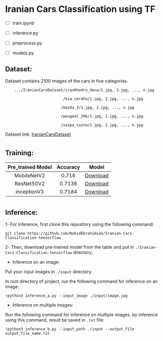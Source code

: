 # Iranian Cars Classification using TF

- [ ] train.ipynb

- [ ] inference.py

- [ ] preprocess.py

- [ ] models.py

## Dataset:

Dataset contains 2100 images of the cars in five categories.

        .../IranianCarsDataset/iranKhodro_dena/1.jpg, 2.jpg, ..., n.jpg

                              /kia_cerato/1.jpg, 2.jpg, ..., n.jpg
                   
                             /mazda_3/1.jpg, 2.jpg, ..., n.jpg
                 
                             /peugeot_206/1.jpg, 2.jpg, ..., n.jpg
                 
                             /saipa_saina/1.jpg, 2.jpg, ..., n.jpg

Dataset link: [IranianCarsDataset]( https://drive.google.com/drive/folders/1ymuR1fEXrIjnDA_qxQkL-seBYGSNFG02?usp=sharing)

#

## Training:

| Pre_trained Model | Accuracy | Model |
| :---:         |     :---:      |          :---: |
| MobileNetV2  | 0.716| [Download]( https://drive.google.com/file/d/1-9vG-O2_raP1fHnR2hmq1aZPcSUqz5QH/view?usp=sharing)|
|ResNet50V2     |   0.7136     |[Download]( https://drive.google.com/file/d/1Blv-AesEu4RjnD9Yk9OsrjAl-5DoL9MM/view?usp=sharing)    |
|inceptionV3    |  0.7184      | [Download]( https://drive.google.com/file/d/1-6FHKt8wgvvSAEDSlyqNfs4vcAqIRXeq/view?usp=sharing)|     |

#


## Inference:

1- For inference, first clone this repository using the following command:

```
git clone https://github.com/NahidEbrahimian/Iranian-Cars-Classification-tensorflow

```

2- Then, download pre-trained model from the table and put in `./Iranian-Cars-Classification-tensorflow` directory.


- Inference on an image:

Put your input images in `./input` directory.

In root directory of project, run the following command for inference on an image:

```
!python3 inference_a.py --input_image ./input/image.jpg
```

- Inference on multiple images:

Run the following command for inference on multiple images. by inference using this command, result be saved in `.txt` file:

```
!python3 inference_b.py --input_path ./input --output_file output_file_name.txt
```

